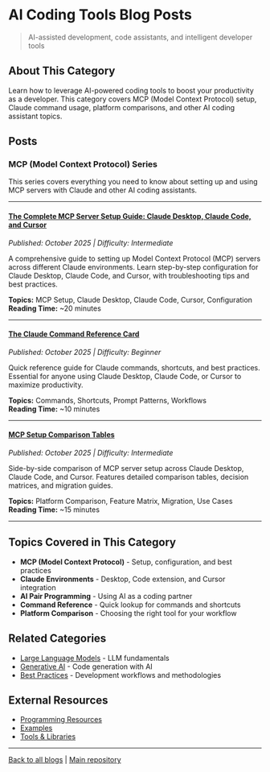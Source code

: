 # AI Coding Tools Blog Posts

> AI-assisted development, code assistants, and intelligent developer tools

## About This Category

Learn how to leverage AI-powered coding tools to boost your productivity as a developer. This category covers MCP (Model Context Protocol) setup, Claude command usage, platform comparisons, and other AI coding assistant topics.

## Posts

### MCP (Model Context Protocol) Series

This series covers everything you need to know about setting up and using MCP servers with Claude and other AI coding assistants.

---

#### [The Complete MCP Server Setup Guide: Claude Desktop, Claude Code, and Cursor](complete-mcp-server-setup-guide/)
*Published: October 2025 | Difficulty: Intermediate*

A comprehensive guide to setting up Model Context Protocol (MCP) servers across different Claude environments. Learn step-by-step configuration for Claude Desktop, Claude Code, and Cursor, with troubleshooting tips and best practices.

**Topics:** MCP Setup, Claude Desktop, Claude Code, Cursor, Configuration  
**Reading Time:** ~20 minutes

---

#### [The Claude Command Reference Card](claude-command-reference-card/)
*Published: October 2025 | Difficulty: Beginner*

Quick reference guide for Claude commands, shortcuts, and best practices. Essential for anyone using Claude Desktop, Claude Code, or Cursor to maximize productivity.

**Topics:** Commands, Shortcuts, Prompt Patterns, Workflows  
**Reading Time:** ~10 minutes

---

#### [MCP Setup Comparison Tables](mcp-setup-comparison-tables/)
*Published: October 2025 | Difficulty: Intermediate*

Side-by-side comparison of MCP server setup across Claude Desktop, Claude Code, and Cursor. Features detailed comparison tables, decision matrices, and migration guides.

**Topics:** Platform Comparison, Feature Matrix, Migration, Use Cases  
**Reading Time:** ~15 minutes

---

## Topics Covered in This Category

- **MCP (Model Context Protocol)** - Setup, configuration, and best practices
- **Claude Environments** - Desktop, Code extension, and Cursor integration
- **AI Pair Programming** - Using AI as a coding partner
- **Command Reference** - Quick lookup for commands and shortcuts
- **Platform Comparison** - Choosing the right tool for your workflow

## Related Categories

- [Large Language Models](../large-language-models/) - LLM fundamentals
- [Generative AI](../generative-ai/) - Code generation with AI
- [Best Practices](../best-practices/) - Development workflows and methodologies

## External Resources

- [Programming Resources](../../Programming-in-Python.md)
- [Examples](../../examples/)
- [Tools & Libraries](../../details/julia-python-and-r.md)

---

[Back to all blogs](../README.md) | [Main repository](../../README.md)

